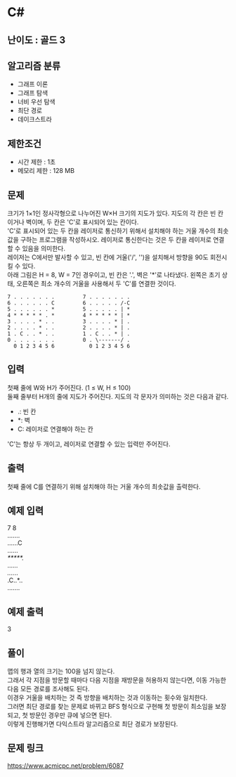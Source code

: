 # C#

## 난이도 : 골드 3

## 알고리즘 분류
  - 그래프 이론
  - 그래프 탐색
  - 너비 우선 탐색
  - 최단 경로
  - 데이크스트라

## 제한조건
  - 시간 제한 : 1초
  - 메모리 제한 : 128 MB

## 문제
크기가 1×1인 정사각형으로 나누어진 W×H 크기의 지도가 있다. 지도의 각 칸은 빈 칸이거나 벽이며, 두 칸은 'C'로 표시되어 있는 칸이다.<br/>
'C'로 표시되어 있는 두 칸을 레이저로 통신하기 위해서 설치해야 하는 거울 개수의 최솟값을 구하는 프로그램을 작성하시오. 레이저로 통신한다는 것은 두 칸을 레이저로 연결할 수 있음을 의미한다.<br/>
레이저는 C에서만 발사할 수 있고, 빈 칸에 거울('/', '\')을 설치해서 방향을 90도 회전시킬 수 있다.<br/>
아래 그림은 H = 8, W = 7인 경우이고, 빈 칸은 '.', 벽은 '*'로 나타냈다. 왼쪽은 초기 상태, 오른쪽은 최소 개수의 거울을 사용해서 두 'C'를 연결한 것이다.<br/>

	7 . . . . . . .         7 . . . . . . .
	6 . . . . . . C         6 . . . . . /-C
	5 . . . . . . *         5 . . . . . | *
	4 * * * * * . *         4 * * * * * | *
	3 . . . . * . .         3 . . . . * | .
	2 . . . . * . .         2 . . . . * | .
	1 . C . . * . .         1 . C . . * | .
	0 . . . . . . .         0 . \-------/ .
	  0 1 2 3 4 5 6           0 1 2 3 4 5 6


## 입력
첫째 줄에 W와 H가 주어진다. (1 ≤ W, H ≤ 100)<br/>
둘째 줄부터 H개의 줄에 지도가 주어진다. 지도의 각 문자가 의미하는 것은 다음과 같다.<br/>

  - .: 빈 칸
  - *: 벽
  - C: 레이저로 연결해야 하는 칸

'C'는 항상 두 개이고, 레이저로 연결할 수 있는 입력만 주어진다.<br/>


## 출력
첫째 줄에 C를 연결하기 위해 설치해야 하는 거울 개수의 최솟값을 출력한다.<br/>


## 예제 입력
7 8<br/>
.......<br/>
......C<br/>
......*<br/>
*****.*<br/>
....*..<br/>
....*..<br/>
.C..*..<br/>
.......<br/>


## 예제 출력
3<br/>


## 풀이
맵의 행과 열의 크기는 100을 넘지 않는다.<br/>
그래서 각 지점을 방문할 때마다 다음 지점을 재방문을 허용하지 않는다면, 이동 가능한 다음 모든 경로를 조사해도 된다.<br/>
이경우 거울을 배치하는 것 즉 방향을 배치하는 것과 이동하는 횟수와 일치한다.<br/>
그러면 최단 경로를 찾는 문제로 바뀌고 BFS 형식으로 구현해 첫 방문이 최소임을 보장되고, 첫 방문인 경우만 큐에 넣으면 된다.<br/>
이렇게 진행해가면 다익스트라 알고리즘으로 최단 경로가 보장된다.<br/>


## 문제 링크
https://www.acmicpc.net/problem/6087